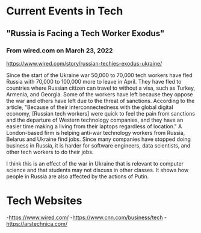 # Current Events in Tech
## "Russia is Facing a Tech Worker Exodus"
### From wired.com on March 23, 2022
https://www.wired.com/story/russian-techies-exodus-ukraine/

Since the start of the Ukraine war 50,000 to 70,000 tech workers have fled Russia with 70,000 to 100,000 more to leave in April. They have fled to countries where Russian citizen can travel to without a visa, such as Turkey, Armenia, and Georgia. Some of the workers have left because they oppose the war and others have left due to the threat of sanctions. According to the article, "Because of their interconnectedness with the global digital economy, [Russian tech workers] were quick to feel the pain from sanctions and the departure of Western technology companies, and they have an easier time making a living from their laptops regardless of location." A London-based firm is helping anti-war technology workers from Russia, Belarus and Ukraine find jobs. Since many companies have stopped doing business in Russia, it is harder for software engineers, data scientists, and other tech workers to do their jobs.

I think this is an effect of the war in Ukraine that is relevant to computer science and that students may not discuss in other classes. It shows how people in Russia are also affected by the actions of Putin.

# Tech Websites
-https://www.wired.com/
-https://www.cnn.com/business/tech
-https://arstechnica.com/

